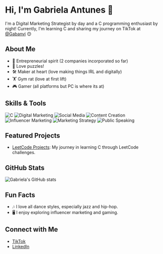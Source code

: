 # Hi, I'm Gabriela Antunes 👋

I'm a Digital Marketing Strategist by day and a C programming enthusiast by night! Currently, I'm learning C and sharing my journey on TikTok at [@Gabanvi](https://www.tiktok.com/@gabanvi) 😊

## About Me
- 💼 Entrepreneurial spirit (2 companies incorporated so far)
- 🧠 Love puzzles! 
- 🛠️ Maker at heart (love making things IRL and digitally)
- 🏋️ Gym rat (love at first lift)
- 🎮 Gamer (all platforms but PC is where its at)


## Skills & Tools
![C](https://img.shields.io/badge/-C-00599C?logo=c&logoColor=white)
![Digital Marketing](https://img.shields.io/badge/-Digital%20Marketing-blue)
![Social Media](https://img.shields.io/badge/-Social%20Media-1DA1F2?logo=twitter&logoColor=white)
![Content Creation](https://img.shields.io/badge/-Content%20Creation-FF4500?logo=youtube&logoColor=white)
![Influencer Marketing](https://img.shields.io/badge/-Influencer%20Marketing-E4405F?logo=instagram&logoColor=white)
![Marketing Strategy](https://img.shields.io/badge/-Marketing%20Strategy-2C3E50?logo=slideshare&logoColor=white)
![Public Speaking](https://img.shields.io/badge/-Public%20Speaking-8E44AD?logo=mic&logoColor=white)


## Featured Projects
- [LeetCode Projects](https://github.com/Gabanvi/LeetCode-Projects): My journey in learning C through LeetCode challenges.

## GitHub Stats
![Gabriela's GitHub stats](https://github-readme-stats.vercel.app/api?username=Gabanvi&show_icons=true&theme=radical)

## Fun Facts
- 🎶 I love all dance styles, especially jazz and hip-hop.
- 🖥️ I enjoy exploring influencer marketing and gaming.

## Connect with Me
- [TikTok](https://www.tiktok.com/@gabanvi)
- [LinkedIn](https://www.linkedin.com/in/gabriela-antunes/)
